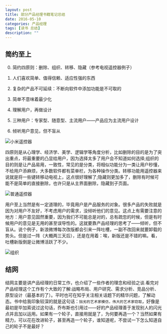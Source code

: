 ```yaml
---
layout: post
title: 部分产品经理书籍笔记总结
date: 2016-05-10
categories: 产品经理
tags: [读书 总结]
description: ""
---
```

## 简约至上

0. 简约四原则：删除、组织、转移、隐藏（参考电视遥控器例子）

1. 人们喜欢简单、值得信赖、适应性强的东西

2. 复杂的产品不可延续：不断向软件中添加功能是不可取的

3. 简单不意味着最少化

4. 理解用户，再做设计

5. 三种用户：专家型、随意型、主流用户——产品应为主流用户设计

6. 倾听用户意见，但不盲从

![小米遥控器](http://7xsx6z.com2.z0.glb.clouddn.com/%E5%B0%8F%E7%B1%B3%E9%81%A5%E6%8E%A7%E5%99%A8.jpg)

四原则是从心理学、经济学、美学、逻辑学等角度分析，比如删除的目的是为了突出重点，将最重要的凸显给用户，因为选择太多了用户会不知道如何选择;组织的目的则是让产品易用，一致性，常见的是分类，将相似功能分为一类让用户秒懂，不给用户添麻烦，大多数软件都有菜单栏，为各种操作分类。转移功能用遥控器来说就是将一些键转移动电视上，这点很好理解了;隐藏则更加多了，删除有时候可能不是简单的直接删除，也许只是从主界面删除，隐藏到子页面。

![普通遥控器](http://7xsx6z.com2.z0.glb.clouddn.com/%E6%99%AE%E9%80%9A%E9%81%A5%E6%8E%A7%E5%99%A8.jpg)

用户至上当然是有一定道理的，毕竟用户是产品服务的对象。很多产品的失败就是因为对用户不友好，不考虑用户的需求，没倾听他们的意见。这点上有需要注意的地方：用户意见固然重要，因为我们不可能总是对的，总有疏忽的时候，但是有时候用户的意见是无用的甚至误导性的。这就要靠产品经理的思考了——倾听，但不盲从。说个例子，新浪微博每次改版都会引来一阵吐槽，一副不改回来就要卸载的势头。但是过一阵（大概两三天后），还是在用着：唉，新版还是不错的嘛。看，吐槽新版倒是让微博活跃了不少。

![组织](http://7xsx6z.com1.z0.glb.clouddn.com/%E7%BB%84%E7%BB%87.png)

## 结网

结网主要是讲产品经理的日常工作，也介绍了一些作者的理念和经验之谈.看完对产品经理这个工作有个大致的了解:战略布局、用户研究、需求分析、竞品分析、原型设计（最基本的了）。平时也可在知乎关注相关话题下的精华问题，了解动态。书中给我印象较深的就是这句话：`拙劣的艺术家模仿，伟大的艺术家窃取`，好像是最初是毕加索说过这句话，乔布斯也引用过——好的产品经理善于发现别人的闪光点并且加以运用。如果有一个轮子，直接用就是了，为何要再造一个？当然如果有精力，可以花在改进轮子，甚至再造一个轮子，谁知道呢，不尝试一下怎么知道自己的轮子不是最好？
